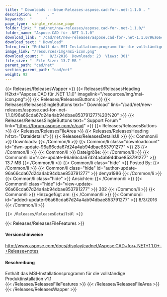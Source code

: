 ```yaml
---
title: " Downloads ---Neue-Releases-aspose.cad-for-.net-1.1.0 . "
description:  "    . " 
keywords:  "    . " 
page_type:  single_release_page
folder_link: " cad/net/new-releases/aspose.cad-for-.net-1.1.0/"
folder_name: "Aspose.CAD für .NET 1.1.0"
download_link: " /cad/net/new-releases/aspose.cad-for-.net-1.1.0/96a66cda67d24a4ab94dbae853791277"
download_text: " Download"
Intro_text: "Enthält das MSI-Installationsprogramm für die vollständige Produktinstallation v1.1"
image_link: "/resources/img/msi-icon.png"
download_count: "   8/3/2016  Downloads: 23  Views: 301"
file_size: "  File Size: 13.7 MB "
parent_path: "cad/net"
section_parent_path: "cad/net"
weight: 92
---
```


{{< Releases/ReleasesWapper >}}
  {{< Releases/ReleasesHeading H2txt="Aspose.CAD für .NET 1.1.0" imagelink="/resources/img/msi-icon.png">}}
  {{< Releases/ReleasesButtons >}}
    {{< Releases/ReleasesSingleButtons text=" Download" link="/cad/net/new-releases/aspose.cad-for-.net-1.1.0/96a66cda67d24a4ab94dbae853791277%20%20" >}}
    {{< Releases/ReleasesSingleButtons text=" Support Forum " link="https://forum.aspose.com/c/cad" >}}
  {{< Releases/ReleasesButtons >}}
  {{< Releases/ReleasesFileArea >}}
    {{< Releases/ReleasesHeading h4txt="Dateidetails">}}
    {{< Releases/ReleasesDetailsUl >}}
            {{< Common/li >}} Downloads: {{< /Common/li >}}
      {{< Common/li class="downloadcount" id="dwn-update-96a66cda67d24a4ab94dbae853791277" >}} 23 {{< /Common/li >}}
      {{< Common/li >}} Dateigröße: {{< /Common/li >}}
      {{< Common/li id="size-update-96a66cda67d24a4ab94dbae853791277" >}} 13.7 MB {{< /Common/li >}} 
      {{< Common/li  class="hide" >}} Posted By: {{< /Common/li >}} 
      {{< Common/li class="hide" id="author-update-96a66cda67d24a4ab94dbae853791277" >}} denya1986 {{< /Common/li >}}
      {{< Common/li class="hide" >}} Ansichten: {{< /Common/li >}}
      {{< Common/li class="hide" id="view-update-96a66cda67d24a4ab94dbae853791277" >}} 302 {{< /Common/li >}}
      {{< Common/li >}} Hinzugefügt am: {{< /Common/li >}}
      {{< Common/li id="added-update-96a66cda67d24a4ab94dbae853791277" >}} 8/3/2016 {{< /Common/li >}} 

    {{< /Releases/ReleasesDetailsUl >}}

  {{< Releases/ReleasesFileFeatures >}}
      <h4>Versionshinweise</h4><div> <a href="http://www.aspose.com/docs/display/cadnet/Aspose.CAD+for+.NET+1.1.0+-+Release+notes">http://www.aspose.com/docs/display/cadnet/Aspose.CAD+for+.NET+1.1.0+-+Release+notes</a></div><h4> Beschreibung</h4><div class="HTMLDescription"> Enthält das MSI-Installationsprogramm für die vollständige Produktinstallation v1.1</div>
  {{< /Releases/ReleasesFileFeatures >}}
 {{< /Releases/ReleasesFileArea >}}
{{< /Releases/ReleasesWapper >}}



